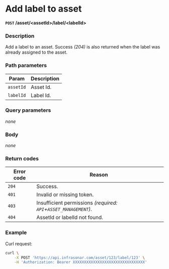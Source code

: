 # Add label to asset
**`POST` /asset/<assetId\>/label/<labelId\>**

### Description
Add a label to an asset. Success _(204)_ is also returned when the label was already assigned to the asset.

### Path parameters
Param               | Description
--------------------|-------------
`assetId`           | Asset Id.
`labelId`           | Label Id.

### Query parameters
_none_

### Body
_none_

### Return codes
Error code  | Reason
------------|--------
`204`       | Success.
`401`       | Invalid or missing token.
`403`       | Insufficient permissions _(required: `API`+`ASSET_MANAGEMENT`)_.
`404`       | AssetId or labelId not found.

### Example
Curl request:
```bash
curl \
    -X POST 'https://api.infrasonar.com/asset/123/label/123' \
    -H 'Authorization: Bearer XXXXXXXXXXXXXXXXXXXXXXXXXXXXXXXX'
```

